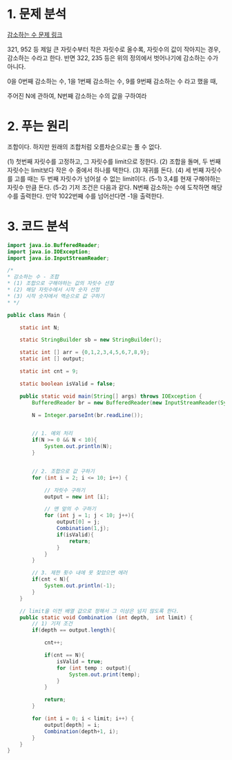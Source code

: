 # 1. 문제 분석

[감소하는 수 문제 링크](https://www.acmicpc.net/problem/1038)

321, 952 등 제일 큰 자릿수부터 작은 자릿수로 올수록, 자릿수의 값이 작아지는 경우, 감소하는 수라고 한다. 반면 322, 235 등은 위의 정의에서 벗어나기에 감소하는 수가 아니다. 

0을 0번째 감소하는 수, 1을 1번째 감소하는 수, 9를 9번째 감소하는 수 라고 했을 때, 

주어진 N에 관하여, N번째 감소하는 수의 값을 구하여라 



# 2. 푸는 원리 

조합이다. 하지만 원래의 조합처럼 오름차순으로는 풀 수 없다. 

(1) 첫번째 자릿수를 고정하고, 그 자릿수를 limit으로 정한다. 
(2) 조합을 돌며, 두 번째 자릿수는 limit보다 작은 수 중에서 하나를 택한다. 
(3) 재귀를 돈다.
(4) 세 번째 자릿수를 고를 때는 두 번째 자릿수가 넘어설 수 없는 limit이다.
(5-1) 3,4를 현재 구해야하는 자릿수 만큼 돈다. 
(5-2) 기저 조건은 다음과 같다. N번째 감소하는 수에 도착하면 해당 수를 출력한다. 
       만약 1022번째 수를 넘어선다면 -1을 출력한다.   

# 3. 코드 분석

```java
import java.io.BufferedReader;
import java.io.IOException;
import java.io.InputStreamReader;

/*
* 감소하는 수 - 조합
* (1) 조합으로 구해야하는 값의 자릿수 선정
* (2) 해당 자릿수에서 시작 숫자 선정
* (3) 시작 숫자에서 역순으로 값 구하기
* */

public class Main {

    static int N;

    static StringBuilder sb = new StringBuilder();

    static int [] arr = {0,1,2,3,4,5,6,7,8,9};
    static int [] output;

    static int cnt = 9;

    static boolean isValid = false;

    public static void main(String[] args) throws IOException {
        BufferedReader br = new BufferedReader(new InputStreamReader(System.in));

        N = Integer.parseInt(br.readLine());


        // 1. 예외 처리
        if(N >= 0 && N < 10){
            System.out.println(N);
        }


        // 2. 조합으로 값 구하기
        for (int i = 2; i <= 10; i++) {

            // 자릿수 구하기
            output = new int [i];

            // 맨 앞의 수 구하기
            for (int j = 1; j < 10; j++){
                output[0] = j;
                Combination(1,j);
                if(isValid){
                    return;
                }
            }
        }

        // 3. 제한 횟수 내에 못 찾았으면 에러
        if(cnt < N){
            System.out.println(-1);
        }
    }

    // limit을 이전 배열 값으로 정해서 그 이상은 넘지 않도록 한다.
    public static void Combination (int depth,  int limit) {
        // 1) 기저 조건
        if(depth == output.length){

            cnt++;

            if(cnt == N){
                isValid = true;
                for (int temp : output){
                    System.out.print(temp);
                }
            }

            return;
        }

        for (int i = 0; i < limit; i++) {
            output[depth] = i;
            Combination(depth+1, i);
        }
    }
}

```

